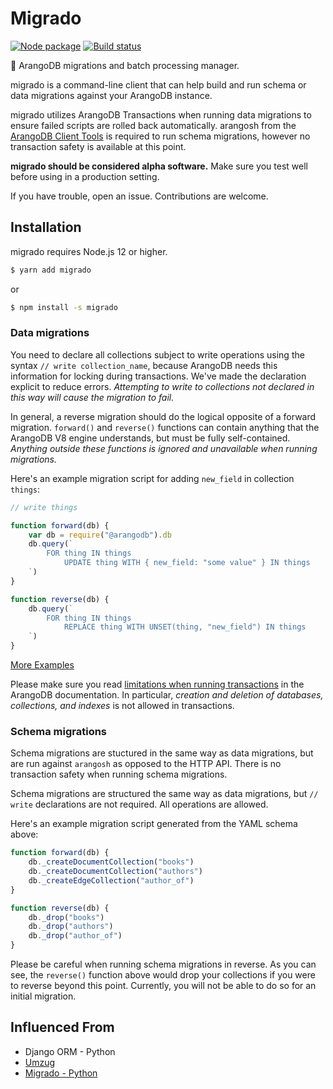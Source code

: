Migrado
=======

[![Node package](https://badge.fury.io/js/migrado.svg)](https://www.npmjs.com/package/migrado)
[![Build status](https://travis-ci.org/iraycd/migrado.svg?branch=master)](https://travis-ci.org/iraycd/migrado)

🥑 ArangoDB migrations and batch processing manager.

migrado is a command-line client that can help build and run schema or data migrations against your ArangoDB instance.

migrado utilizes ArangoDB Transactions when running data migrations to ensure failed scripts are rolled back automatically. arangosh from the [ArangoDB Client Tools](https://www.arangodb.com/download-major/) is required to run schema migrations, however no transaction safety is available at this point.

**migrado should be considered alpha software.** Make sure you test well before using in a production setting.

If you have trouble, open an issue. Contributions are welcome.

Installation
------------

migrado requires Node.js 12 or higher.

```bash
$ yarn add migrado
```
or 

```bash
$ npm install -s migrado
```


<!-- 
Usage
-----

migrado can create a migrations directory and generate an initial set of collections from the given schema file:

```bash
$ migrado init --schema schema.yml
```

See [YAML schemas](#yaml-schemas) for details. If no schema is specified, migrado will create an empty initial migration.

To make a new template migration script:

```bash
$ migrado make --name rewrite_names
```

This will create a new file, `migrations/0002_rewrite_names.js` (`--name` is optional), which you can edit as you see fit. See [Migration scripts](#migration-scripts) for details.

When you are ready, run all migrations not currently ran against the database: 

```bash
$ migrado run
```

migrado stores migration state in a configurable collection, see `--help` or [Environment vars](#environment-vars) for details.

If you wrote a `reverse()` migration, you can revert to an earlier point by specifying a target migration id. To revert to the initial migration:

```bash
$ migrado run --target 0001
```

You can compare the current database migration state with migration files on disk with:

```bash
$ migrado inspect
```

Use the `--help` option for help on any command when using the client.

Environment vars
----------------

The following environment variables are employed by migrado:

- `MIGRADO_PATH`: Specifies the path to the migrations directory, replaces `-p`, `--path` (default: `migrations`).
- `MIGRADO_DB`: Specifies the ArangoDB database name for generated migrations to interact with, replaces `-d`, `--db` (no default, but required for the `run` command).
- `MIGRADO_COLL`: Specifies ArangoDb collection name to store migration state in, replaces `-c`, `--state-coll` (default: `migrado`).
- `MIGRADO_TLS`: Use TLS for connection when running migrations, replaces `-T`, `--tls` (default: `False`).
- `MIGRADO_HOST`: Specifies the database host for running migrations, replaces `-H`, `--host` (default: `localhost`).
- `MIGRADO_PORT`: Specifies the database port for running migrations, replaces `-P`, `--port` (default: `8529`).
- `MIGRADO_USER`: Specifies the database username for running migrations, replaces `-U`, `--username` (no default).
- `MIGRADO_PASS`: Specifies the database password for running migrations, replaces `-W`, `--password` (no default).

YAML schemas
------------

ArangoDB may be schemaless, but in a larger project it still makes sense to keep a schema spec up to date, both for an overview of collections and their data structures, and as a basis for validation.

migrado uses a schema model based on JSON Schema, in YAML, and can use this to generate an initial migration for the collections available in your database.

Example schema:

Migration scripts
-----------------

Migration scripts are structured so they may be parsed and run easily by both migrado and ArangoDB. In addition, they are structured so they may be run manually against ArangoDB using `arangosh`.

There are two types of script, **data** and **schema** migration scripts.


-->

### Data migrations

You need to declare all collections subject to write operations using the syntax `// write collection_name`, because ArangoDB needs this information for locking during transactions. We've made the declaration explicit to reduce errors. _Attempting to write to collections not declared in this way will cause the migration to fail._

In general, a reverse migration should do the logical opposite of a forward migration. `forward()` and `reverse()` functions can contain anything that the ArangoDB V8 engine understands, but must be fully self-contained. _Anything outside these functions is ignored and unavailable when running migrations._

Here's an example migration script for adding `new_field` in collection `things`:

```javascript
// write things

function forward(db) {
    var db = require("@arangodb").db
    db.query(`
        FOR thing IN things
            UPDATE thing WITH { new_field: "some value" } IN things
    `)
}

function reverse(db) {
    db.query(`
        FOR thing IN things
            REPLACE thing WITH UNSET(thing, "new_field") IN things
    `)
}
```

[More Examples](/migrado/__spec__/migrations)

Please make sure you read [limitations when running transactions](https://www.arangodb.com/docs/stable/transactions-limitations.html) in the ArangoDB documentation. In particular, _creation and deletion of databases, collections, and indexes_ is not allowed in transactions.

### Schema migrations

Schema migrations are stuctured in the same way as data migrations, but are run against `arangosh` as opposed to the HTTP API. There is no transaction safety when running schema migrations.

Schema migrations are structured the same way as data migrations, but `// write` declarations are not required. All operations are allowed.

Here's an example migration script generated from the YAML schema above:

```javascript
function forward(db) {
    db._createDocumentCollection("books")
    db._createDocumentCollection("authors")
    db._createEdgeCollection("author_of")
}

function reverse(db) {
    db._drop("books")
    db._drop("authors")
    db._drop("author_of")
}
```

Please be careful when running schema migrations in reverse. As you can see, the `reverse()` function above would drop your collections if you were to reverse beyond this point. Currently, you will not be able to do so for an initial migration.


Influenced From
---------------

- Django ORM - Python
- [Umzug](https://www.npmjs.com/package/umzug)
- [Migrado - Python](https://github.com/protojour/migrado)